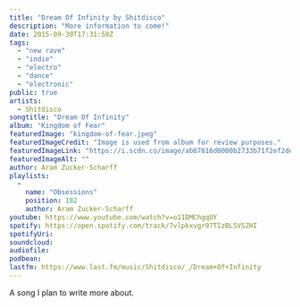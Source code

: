 ```yaml
---
title: "Dream Of Infinity by Shitdisco"
description: "More information to come!"
date: 2015-09-30T17:31:50Z
tags:
  - "new rave"
  - "indie"
  - "electro"
  - "dance"
  - "electronic"
public: true
artists:
  - Shitdisco
songtitle: "Dream Of Infinity"
album: "Kingdom of Fear"
featuredImage: "kingdom-of-fear.jpeg"
featuredImageCredit: "Image is used from album for review purposes."
featuredImageLink: "https://i.scdn.co/image/ab67616d0000b2733b71f2ef2de2fa45356d1e34"
featuredImageAlt: ""
author: Aram Zucker-Scharff
playlists:
  -
    name: "Obsessions"
    position: 182
    author: Aram Zucker-Scharff
youtube: https://www.youtube.com/watch?v=o11DMChgqUY
spotify: https://open.spotify.com/track/7vlpkxvgr97TIzBL5VSZHI
spotifyUri: 
soundcloud:
audiofile:
podbean:
lastfm: https://www.last.fm/music/Shitdisco/_/Dream+Of+Infinity
---
```


A song I plan to write more about.
		